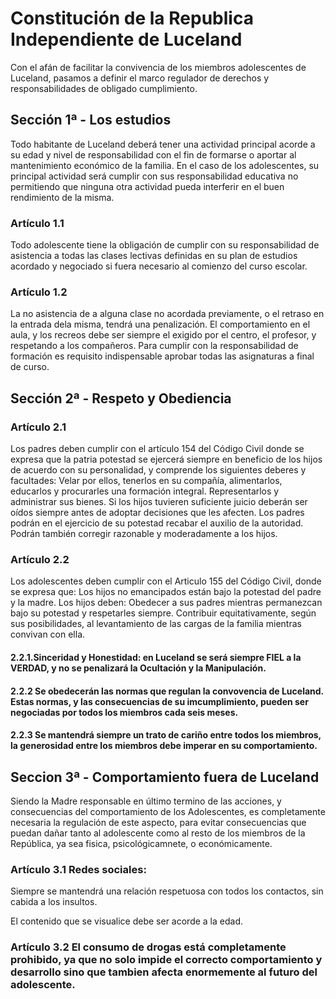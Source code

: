 # Constitución de la Republica Independiente de Luceland

Con el afán de facilitar la convivencia de los miembros adolescentes de Luceland, pasamos a definir el marco regulador de derechos y responsabilidades de obligado cumplimiento.

## Sección 1ª - Los estudios

Todo habitante de Luceland deberá tener una actividad principal acorde a su edad y nivel de responsabilidad con el fin de formarse o aportar al mantenimiento económico de la familia. En el caso de los adolescentes, su principal actividad será cumplir con sus responsabilidad educativa no permitiendo que ninguna otra actividad pueda interferir en el buen rendimiento de la misma.

### Artículo 1.1

Todo adolescente tiene la obligación de cumplir con su responsabilidad de asistencia a todas las clases lectivas definidas en su plan de estudios acordado y negociado si fuera necesario al comienzo del curso escolar.

### Artículo 1.2

La no asistencia de a alguna clase no acordada previamente, o el retraso en la entrada dela misma, tendrá una penalización.
El comportamiento en el aula, y los recreos debe ser siempre el exigido por el centro, el profesor, y respetando a los compañeros.
Para cumplir con la responsabilidad de formación es requisito indispensable aprobar todas las asignaturas a final de curso.

## Sección 2ª - Respeto y Obediencia

### Artículo 2.1 

Los padres deben cumplir con el artículo 154 del Código Civil donde se expresa que la patria potestad se ejercerá siempre en beneficio de los hijos de acuerdo con su personalidad, y comprende los siguientes deberes y facultades:
Velar por ellos, tenerlos en su compañía, alimentarlos, educarlos y procurarles una formación integral.
Representarlos y administrar sus bienes.
Si los hijos tuvieren suficiente juicio deberán ser oídos siempre antes de adoptar decisiones que les afecten.
Los padres podrán en el ejercicio de su potestad recabar el auxilio de la autoridad. Podrán también corregir razonable y moderadamente a los hijos.

### Artículo 2.2 

Los adolescentes deben cumplir con el Articulo 155 del Código Civil, donde se expresa que: Los hijos no emancipados están bajo la potestad del padre y la madre. Los hijos deben: Obedecer a sus padres mientras permanezcan bajo su potestad y respetarles siempre. Contribuir equitativamente, según sus posibilidades, al levantamiento de las cargas de la familia mientras convivan con ella.

#### 2.2.1.Sinceridad y Honestidad: en Luceland se será siempre FIEL a la VERDAD, y no se penalizará la Ocultación y la Manipulación.

#### 2.2.2 Se obedecerán las normas que regulan la convovencia de Luceland. Estas normas, y las consecuencias de su imcumplimiento, pueden ser negociadas por todos los miembros cada seis meses.

#### 2.2.3 Se mantendrá siempre un trato de cariño entre todos los miembros, la generosidad entre los miembros debe imperar en su comportamiento.

## Seccion 3ª - Comportamiento fuera de Luceland

Siendo la Madre responsable en último termino de las acciones, y consecuencias del comportamiento de los Adolescentes, es completamente necesaria la regulación de este aspecto, para evitar consecuencias que puedan dañar tanto al adolescente como al resto de los miembros de la República, ya sea fisica, psicológicamnete, o económicamente.

### Artículo 3.1 Redes sociales: 

Siempre se mantendrá una relación respetuosa con todos los contactos, sin cabida a los insultos. 

El contenido que se visualice debe ser acorde a la edad.

### Artículo 3.2 El consumo de drogas está completamente prohibido, ya que no solo impide el correcto comportamiento y desarrollo sino que tambien afecta enormemente al futuro del adolescente. 

